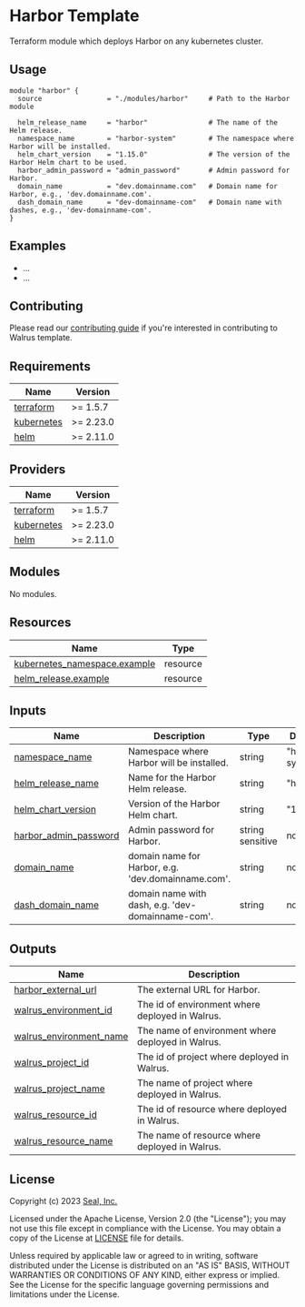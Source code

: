 # Harbor Template

Terraform module which deploys Harbor on any kubernetes cluster.

## Usage

```hcl
module "harbor" {
  source                = "./modules/harbor"     # Path to the Harbor module

  helm_release_name     = "harbor"               # The name of the Helm release.
  namespace_name        = "harbor-system"        # The namespace where Harbor will be installed.
  helm_chart_version    = "1.15.0"               # The version of the Harbor Helm chart to be used.
  harbor_admin_password = "admin_password"       # Admin password for Harbor.
  domain_name           = "dev.domainname.com"   # Domain name for Harbor, e.g., 'dev.domainname.com'.
  dash_domain_name      = "dev-domainname-com"   # Domain name with dashes, e.g., 'dev-domainname-com'.
}
```

## Examples

- ...
- ...

## Contributing
 
Please read our [contributing guide](./docs/CONTRIBUTING.md) if you're interested in contributing to Walrus template.

<!-- BEGIN_TF_DOCS -->
## Requirements

| Name | Version |
|------|---------|
| <a name="requirement_terraform"></a> [terraform](#requirement\_terraform) | >= 1.5.7 |
| <a name="requirement_kubernetes"></a> [kubernetes](#requirement\_kubernetes) | >= 2.23.0 |
| <a name="requirement_helm"></a> [helm](#requirement\_helm) | >= 2.11.0 |

## Providers

| Name | Version |
|------|---------|
| <a name="provider_terraform"></a> [terraform](#provider\_terraform) | >= 1.5.7 |
| <a name="provider_kubernetes"></a> [kubernetes](#provider\_kubernetes) | >= 2.23.0 |
| <a name="provider_helm"></a> [helm](#provider\_helm) | >= 2.11.0 |

## Modules

No modules.

## Resources

| Name | Type |
|------|------|
| [kubernetes_namespace.example](https://registry.terraform.io/providers/hashicorp/kubernetes/latest/docs/resources/namespace) | resource |
| [helm_release.example](https://registry.terraform.io/providers/hashicorp/helm/latest/docs/resources/release) | resource |

## Inputs

| Name | Description | Type | Default | Required |
|------|-------------|------|---------|:--------:|
| <a name="input_namespace_name"></a> [namespace_name](#input_namespace_name) | Namespace where Harbor will be installed. | string | "harbor-system" | no |
| <a name="input_helm_release_name"></a> [helm_release_name](#input_helm_release_name) | Name for the Harbor Helm release. | string | "harbor" | no |
| <a name="input_helm_chart_version"></a> [helm_chart_version](#input_helm_chart_version) | Version of the Harbor Helm chart. | string | "1.15.0" | no |
| <a name="input_harbor_admin_password"></a> [harbor_admin_password](#input_harbor_admin_password) | Admin password for Harbor. | string sensitive | no | yes |
| <a name="input_domain_name"></a> [domain_name](#input_helm_domain_name) | domain name for Harbor, e.g. 'dev.domainname.com'. | string | no | yes |
| <a name="input_dash_domain_name"></a> [dash_domain_name](#input_dash_domain_name) | domain name with dash, e.g. 'dev-domainname-com'. | string | no | yes |

## Outputs

| Name | Description |
|------|-------------|
| <a name="output_harbor_external_url"></a> [harbor\_external\_url](#output\_harbor\_external\_url) | The external URL for Harbor. |
| <a name="output_walrus_environment_id"></a> [walrus\_environment\_id](#output\_walrus\_environment\_id) | The id of environment where deployed in Walrus. |
| <a name="output_walrus_environment_name"></a> [walrus\_environment\_name](#output\_walrus\_environment\_name) | The name of environment where deployed in Walrus. |
| <a name="output_walrus_project_id"></a> [walrus\_project\_id](#output\_walrus\_project\_id) | The id of project where deployed in Walrus. |
| <a name="output_walrus_project_name"></a> [walrus\_project\_name](#output\_walrus\_project\_name) | The name of project where deployed in Walrus. |
| <a name="output_walrus_resource_id"></a> [walrus\_resource\_id](#output\_walrus\_resource\_id) | The id of resource where deployed in Walrus. |
| <a name="output_walrus_resource_name"></a> [walrus\_resource\_name](#output\_walrus\_resource\_name) | The name of resource where deployed in Walrus. |
<!-- END_TF_DOCS -->

## License

Copyright (c) 2023 [Seal, Inc.](https://seal.io)

Licensed under the Apache License, Version 2.0 (the "License");
you may not use this file except in compliance with the License.
You may obtain a copy of the License at [LICENSE](./LICENSE) file for details.

Unless required by applicable law or agreed to in writing, software
distributed under the License is distributed on an "AS IS" BASIS,
WITHOUT WARRANTIES OR CONDITIONS OF ANY KIND, either express or implied.
See the License for the specific language governing permissions and
limitations under the License.

